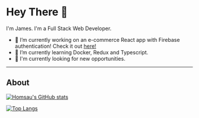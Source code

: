 # Hey There :metal:

I'm James. I'm a Full Stack Web Developer.

<!--
**homsau/homsau** is a ✨ _special_ ✨ repository because its `README.md` (this file) appears on your GitHub profile.
-->

- :construction_worker: I’m currently working on an e-commerce React app with Firebase authentication! Check it out <a href="www.github.com/homsau/react-store">here!</a>
- :dizzy: I’m currently learning Docker, Redux and Typescript.
- :eyes: I'm currently looking for new opportunities. 
<!--- 
👯 I’m looking to collaborate on ...
- 🤔 I’m looking for help with ...
- 💬 Ask me about ...
- 📫 How to reach me: ...
- 😄 Pronouns: ...
- ⚡ Fun fact: ...
-->
---

## About

[![Homsau's GitHub stats](https://github-readme-stats.vercel.app/api?username=homsau&count_private=true&show_icons=true&?theme=cobalt&icon_color=orange)](https://github.com/anuraghazra/github-readme-stats)

[![Top Langs](https://github-readme-stats.vercel.app/api/top-langs/?username=anuraghazra&layout=compact)](https://github.com/anuraghazra/github-readme-stats)
